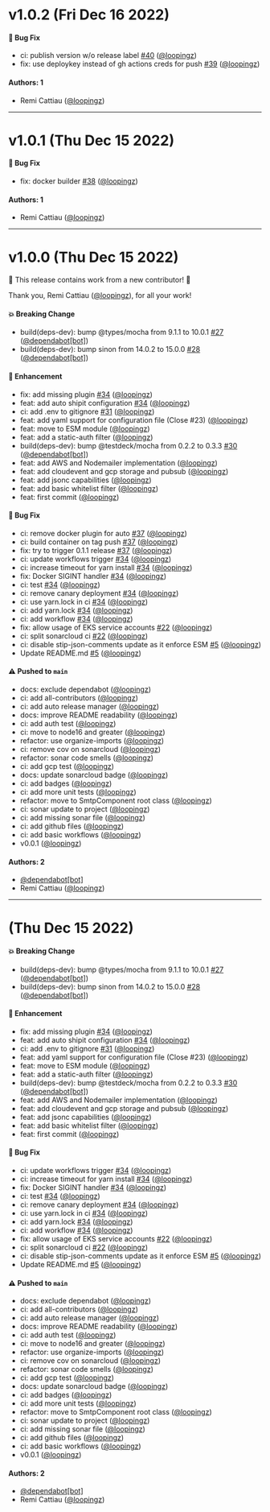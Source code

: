 # v1.0.2 (Fri Dec 16 2022)

#### 🐛 Bug Fix

- ci: publish version w/o release label [#40](https://github.com/loopingz/smtp-relay/pull/40) ([@loopingz](https://github.com/loopingz))
- fix: use deploykey instead of gh actions creds for push [#39](https://github.com/loopingz/smtp-relay/pull/39) ([@loopingz](https://github.com/loopingz))

#### Authors: 1

- Remi Cattiau ([@loopingz](https://github.com/loopingz))

---

# v1.0.1 (Thu Dec 15 2022)

#### 🐛 Bug Fix

- fix: docker builder [#38](https://github.com/loopingz/smtp-relay/pull/38) ([@loopingz](https://github.com/loopingz))

#### Authors: 1

- Remi Cattiau ([@loopingz](https://github.com/loopingz))

---

# v1.0.0 (Thu Dec 15 2022)

:tada: This release contains work from a new contributor! :tada:

Thank you, Remi Cattiau ([@loopingz](https://github.com/loopingz)), for all your work!

#### 💥 Breaking Change

- build(deps-dev): bump @types/mocha from 9.1.1 to 10.0.1 [#27](https://github.com/loopingz/smtp-relay/pull/27) ([@dependabot[bot]](https://github.com/dependabot[bot]))
- build(deps-dev): bump sinon from 14.0.2 to 15.0.0 [#28](https://github.com/loopingz/smtp-relay/pull/28) ([@dependabot[bot]](https://github.com/dependabot[bot]))

#### 🚀 Enhancement

- fix: add missing plugin [#34](https://github.com/loopingz/smtp-relay/pull/34) ([@loopingz](https://github.com/loopingz))
- feat: add auto shipit configuration [#34](https://github.com/loopingz/smtp-relay/pull/34) ([@loopingz](https://github.com/loopingz))
- ci: add .env to gitignore [#31](https://github.com/loopingz/smtp-relay/pull/31) ([@loopingz](https://github.com/loopingz))
- feat: add yaml support for configuration file (Close #23) ([@loopingz](https://github.com/loopingz))
- feat: move to ESM module ([@loopingz](https://github.com/loopingz))
- feat: add a static-auth filter ([@loopingz](https://github.com/loopingz))
- build(deps-dev): bump @testdeck/mocha from 0.2.2 to 0.3.3 [#30](https://github.com/loopingz/smtp-relay/pull/30) ([@dependabot[bot]](https://github.com/dependabot[bot]))
- feat: add AWS and Nodemailer implementation ([@loopingz](https://github.com/loopingz))
- feat: add cloudevent and gcp storage and pubsub ([@loopingz](https://github.com/loopingz))
- feat: add jsonc capabilities ([@loopingz](https://github.com/loopingz))
- feat: add basic whitelist filter ([@loopingz](https://github.com/loopingz))
- feat: first commit ([@loopingz](https://github.com/loopingz))

#### 🐛 Bug Fix

- ci: remove docker plugin for auto [#37](https://github.com/loopingz/smtp-relay/pull/37) ([@loopingz](https://github.com/loopingz))
- ci: build container on tag push [#37](https://github.com/loopingz/smtp-relay/pull/37) ([@loopingz](https://github.com/loopingz))
- fix: try to trigger 0.1.1 release [#37](https://github.com/loopingz/smtp-relay/pull/37) ([@loopingz](https://github.com/loopingz))
- ci: update workflows trigger [#34](https://github.com/loopingz/smtp-relay/pull/34) ([@loopingz](https://github.com/loopingz))
- ci: increase timeout for yarn install [#34](https://github.com/loopingz/smtp-relay/pull/34) ([@loopingz](https://github.com/loopingz))
- fix: Docker SIGINT handler [#34](https://github.com/loopingz/smtp-relay/pull/34) ([@loopingz](https://github.com/loopingz))
- ci: test [#34](https://github.com/loopingz/smtp-relay/pull/34) ([@loopingz](https://github.com/loopingz))
- ci: remove canary deployment [#34](https://github.com/loopingz/smtp-relay/pull/34) ([@loopingz](https://github.com/loopingz))
- ci: use yarn.lock in ci [#34](https://github.com/loopingz/smtp-relay/pull/34) ([@loopingz](https://github.com/loopingz))
- ci: add yarn.lock [#34](https://github.com/loopingz/smtp-relay/pull/34) ([@loopingz](https://github.com/loopingz))
- ci: add workflow [#34](https://github.com/loopingz/smtp-relay/pull/34) ([@loopingz](https://github.com/loopingz))
- fix: allow usage of EKS service accounts [#22](https://github.com/loopingz/smtp-relay/pull/22) ([@loopingz](https://github.com/loopingz))
- ci: split sonarcloud ci [#22](https://github.com/loopingz/smtp-relay/pull/22) ([@loopingz](https://github.com/loopingz))
- ci: disable stip-json-comments update as it enforce ESM [#5](https://github.com/loopingz/smtp-relay/pull/5) ([@loopingz](https://github.com/loopingz))
- Update README.md [#5](https://github.com/loopingz/smtp-relay/pull/5) ([@loopingz](https://github.com/loopingz))

#### ⚠️ Pushed to `main`

- docs: exclude dependabot ([@loopingz](https://github.com/loopingz))
- ci: add all-contributors ([@loopingz](https://github.com/loopingz))
- ci: add auto release manager ([@loopingz](https://github.com/loopingz))
- docs: improve README readability ([@loopingz](https://github.com/loopingz))
- ci: add auth test ([@loopingz](https://github.com/loopingz))
- ci: move to node16 and greater ([@loopingz](https://github.com/loopingz))
- refactor: use organize-imports ([@loopingz](https://github.com/loopingz))
- ci: remove cov on sonarcloud ([@loopingz](https://github.com/loopingz))
- refactor: sonar code smells ([@loopingz](https://github.com/loopingz))
- ci: add gcp test ([@loopingz](https://github.com/loopingz))
- docs: update sonarcloud badge ([@loopingz](https://github.com/loopingz))
- ci: add badges ([@loopingz](https://github.com/loopingz))
- ci: add more unit tests ([@loopingz](https://github.com/loopingz))
- refactor: move to SmtpComponent root class ([@loopingz](https://github.com/loopingz))
- ci: sonar update to project ([@loopingz](https://github.com/loopingz))
- ci: add missing sonar file ([@loopingz](https://github.com/loopingz))
- ci: add github files ([@loopingz](https://github.com/loopingz))
- ci: add basic workflows ([@loopingz](https://github.com/loopingz))
- v0.0.1 ([@loopingz](https://github.com/loopingz))

#### Authors: 2

- [@dependabot[bot]](https://github.com/dependabot[bot])
- Remi Cattiau ([@loopingz](https://github.com/loopingz))

---

# (Thu Dec 15 2022)

#### 💥 Breaking Change

- build(deps-dev): bump @types/mocha from 9.1.1 to 10.0.1 [#27](https://github.com/loopingz/smtp-relay/pull/27) ([@dependabot[bot]](https://github.com/dependabot[bot]))
- build(deps-dev): bump sinon from 14.0.2 to 15.0.0 [#28](https://github.com/loopingz/smtp-relay/pull/28) ([@dependabot[bot]](https://github.com/dependabot[bot]))

#### 🚀 Enhancement

- fix: add missing plugin [#34](https://github.com/loopingz/smtp-relay/pull/34) ([@loopingz](https://github.com/loopingz))
- feat: add auto shipit configuration [#34](https://github.com/loopingz/smtp-relay/pull/34) ([@loopingz](https://github.com/loopingz))
- ci: add .env to gitignore [#31](https://github.com/loopingz/smtp-relay/pull/31) ([@loopingz](https://github.com/loopingz))
- feat: add yaml support for configuration file (Close #23) ([@loopingz](https://github.com/loopingz))
- feat: move to ESM module ([@loopingz](https://github.com/loopingz))
- feat: add a static-auth filter ([@loopingz](https://github.com/loopingz))
- build(deps-dev): bump @testdeck/mocha from 0.2.2 to 0.3.3 [#30](https://github.com/loopingz/smtp-relay/pull/30) ([@dependabot[bot]](https://github.com/dependabot[bot]))
- feat: add AWS and Nodemailer implementation ([@loopingz](https://github.com/loopingz))
- feat: add cloudevent and gcp storage and pubsub ([@loopingz](https://github.com/loopingz))
- feat: add jsonc capabilities ([@loopingz](https://github.com/loopingz))
- feat: add basic whitelist filter ([@loopingz](https://github.com/loopingz))
- feat: first commit ([@loopingz](https://github.com/loopingz))

#### 🐛 Bug Fix

- ci: update workflows trigger [#34](https://github.com/loopingz/smtp-relay/pull/34) ([@loopingz](https://github.com/loopingz))
- ci: increase timeout for yarn install [#34](https://github.com/loopingz/smtp-relay/pull/34) ([@loopingz](https://github.com/loopingz))
- fix: Docker SIGINT handler [#34](https://github.com/loopingz/smtp-relay/pull/34) ([@loopingz](https://github.com/loopingz))
- ci: test [#34](https://github.com/loopingz/smtp-relay/pull/34) ([@loopingz](https://github.com/loopingz))
- ci: remove canary deployment [#34](https://github.com/loopingz/smtp-relay/pull/34) ([@loopingz](https://github.com/loopingz))
- ci: use yarn.lock in ci [#34](https://github.com/loopingz/smtp-relay/pull/34) ([@loopingz](https://github.com/loopingz))
- ci: add yarn.lock [#34](https://github.com/loopingz/smtp-relay/pull/34) ([@loopingz](https://github.com/loopingz))
- ci: add workflow [#34](https://github.com/loopingz/smtp-relay/pull/34) ([@loopingz](https://github.com/loopingz))
- fix: allow usage of EKS service accounts [#22](https://github.com/loopingz/smtp-relay/pull/22) ([@loopingz](https://github.com/loopingz))
- ci: split sonarcloud ci [#22](https://github.com/loopingz/smtp-relay/pull/22) ([@loopingz](https://github.com/loopingz))
- ci: disable stip-json-comments update as it enforce ESM [#5](https://github.com/loopingz/smtp-relay/pull/5) ([@loopingz](https://github.com/loopingz))
- Update README.md [#5](https://github.com/loopingz/smtp-relay/pull/5) ([@loopingz](https://github.com/loopingz))

#### ⚠️ Pushed to `main`

- docs: exclude dependabot ([@loopingz](https://github.com/loopingz))
- ci: add all-contributors ([@loopingz](https://github.com/loopingz))
- ci: add auto release manager ([@loopingz](https://github.com/loopingz))
- docs: improve README readability ([@loopingz](https://github.com/loopingz))
- ci: add auth test ([@loopingz](https://github.com/loopingz))
- ci: move to node16 and greater ([@loopingz](https://github.com/loopingz))
- refactor: use organize-imports ([@loopingz](https://github.com/loopingz))
- ci: remove cov on sonarcloud ([@loopingz](https://github.com/loopingz))
- refactor: sonar code smells ([@loopingz](https://github.com/loopingz))
- ci: add gcp test ([@loopingz](https://github.com/loopingz))
- docs: update sonarcloud badge ([@loopingz](https://github.com/loopingz))
- ci: add badges ([@loopingz](https://github.com/loopingz))
- ci: add more unit tests ([@loopingz](https://github.com/loopingz))
- refactor: move to SmtpComponent root class ([@loopingz](https://github.com/loopingz))
- ci: sonar update to project ([@loopingz](https://github.com/loopingz))
- ci: add missing sonar file ([@loopingz](https://github.com/loopingz))
- ci: add github files ([@loopingz](https://github.com/loopingz))
- ci: add basic workflows ([@loopingz](https://github.com/loopingz))
- v0.0.1 ([@loopingz](https://github.com/loopingz))

#### Authors: 2

- [@dependabot[bot]](https://github.com/dependabot[bot])
- Remi Cattiau ([@loopingz](https://github.com/loopingz))
